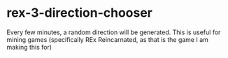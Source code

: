 # rex-3-direction-chooser
Every few minutes, a random direction will be generated. This is useful for mining games (specifically REx Reincarnated, as that is the game I am making this for)

